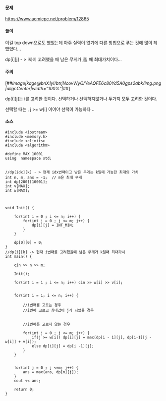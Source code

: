 #### 문제 
https://www.acmicpc.net/problem/12865



#### 풀이

이걸 top down으로도 했었는데 아주 실력이 없기에 다른 방법으로 푸는 것에 많이 헤맸었다...

dp[i][j] - > i까지 고려했을 때 남은 무게가 j일 때 최대가치이다...

#### 주의
[##_Image|kage@bnX1yl/btrjNcovWyQ/YeAQFE6c80Yd5A0gps2abk/img.png|alignCenter|width="100%"|_##]

dp[i][j]는 i를 고려한 것이다. 선택하거나 선택하지않거나 두가지 모두 고려한 것이다.

선택할 때는 ,  j >= w[i] 이어야 선택이 가능하다 .. 

#### 소스 

````
#include <iostream>
#include <memory.h>
#include <climits>
#include <algorithm>

#define MAX 10001
using  namespace std;


//dp[idx][k] - > 현재 idx번째이고 남은 무게는 k일때 가능한 최대의 가치 
int n, m, ans = -1;  // m은 최대 무게 
int dp[200][10001];
int v[MAX];
int w[MAX];



void Init() {

	for(int i = 0 ; i <= n; i++) {
		for(int j = 0 ; j <= m; j++) {
			dp[i][j] = INT_MIN;
		}
	}

	dp[0][0] = 0;
}
//dp[i][k] -> 현재 i번째를 고려했을때 남은 무게가 k일때 최대가치 
int main() {

	cin >> n >> m;

	Init();

	for(int i = 1 ; i <= n; i++) cin >> w[i] >> v[i];


	for(int i = 1; i <= n; i++) {

		//i번째를 고르는 경우
		//i번째 고르고 최대값이 j가 되었을 경우 


		//i번째를 고르지 않는 경우 

		for(int j = 0 ; j <= m; j++) {
			if(j >= w[i]) dp[i][j] = max(dp[i - 1][j], dp[i-1][j - w[i]] + v[i]);
			else dp[i][j] = dp[i -1][j];
		}
	}


	for(int j = 0 ; j <=m; j++) {
		ans = max(ans, dp[n][j]);
	}
	cout << ans;

	return 0;
}
````